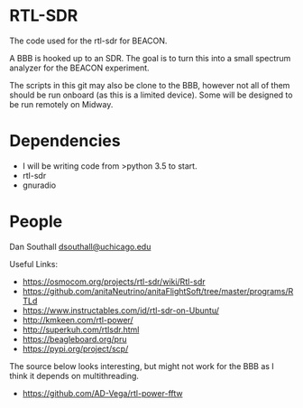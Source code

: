 # RTL-SDR
The code used for the rtl-sdr for BEACON.

A BBB is hooked up to an SDR.  The goal is to turn this into a small
spectrum analyzer for the BEACON experiment.

The scripts in this git may also be clone to the BBB, however not all of
them should be run onboard (as this is a limited device).  Some will be
designed to be run remotely on Midway.


# Dependencies
- I will be writing code from >python 3.5 to start.
- rtl-sdr 
- gnuradio


# People 

Dan Southall
dsouthall@uchicago.edu

Useful Links:

- https://osmocom.org/projects/rtl-sdr/wiki/Rtl-sdr
- https://github.com/anitaNeutrino/anitaFlightSoft/tree/master/programs/RTLd
- https://www.instructables.com/id/rtl-sdr-on-Ubuntu/
- http://kmkeen.com/rtl-power/ 
- http://superkuh.com/rtlsdr.html
- https://beagleboard.org/pru
- https://pypi.org/project/scp/

The source below looks interesting, but might not work for the BBB as I think it depends on multithreading.

- https://github.com/AD-Vega/rtl-power-fftw


